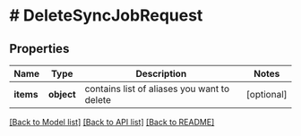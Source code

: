 # # DeleteSyncJobRequest

## Properties

Name | Type | Description | Notes
------------ | ------------- | ------------- | -------------
**items** | **object** | contains list of aliases you want to delete | [optional]

[[Back to Model list]](../../README.md#models) [[Back to API list]](../../README.md#endpoints) [[Back to README]](../../README.md)
